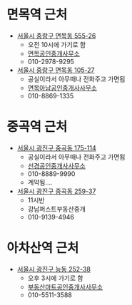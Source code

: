 # 면목역 근처
- [서울시 중랑구 면목동 555-26](https://new.land.naver.com/rooms?ms=37.5842227,127.0860297,17&a=APT:OPST:ABYG:OBYG:GM:OR:VL:DDDGG:JWJT:SGJT:HOJT&b=B2&d=50&e=RETAIL&g=5000&aa=SMALLSPCRENT&ad=true&articleNo=2504370008)
	- 오전 10시에 가기로 함
	- [면목공인중개사무소](https://naver.me/5BcoxQxX) 
	- 010-2978-9295
- [서울시 중랑구 면목동 105-27](https://new.land.naver.com/rooms?ms=37.5867648,127.0873922,17&a=APT:OPST:ABYG:OBYG:GM:OR:VL:DDDGG:JWJT:SGJT:HOJT&b=B2&d=50&e=RETAIL&g=5000&aa=SMALLSPCRENT&ad=true&articleNo=2506089561)
	- 공실이라서 아무때나 전화주고 가면됨
	- [면목아남공인중개사사무소](https://naver.me/GkRoJgGj)
	- 010-8869-1335
# 중곡역 근처
- [서울시 광진구 중곡동 175-114](https://new.land.naver.com/houses?ms=37.5694906,127.0807938,16&a=DDDGG&b=B2&e=RETAIL&articleNo=2504277782)
	- 공실이라서 아무때나 전화주고 가면됨
	- [선경공인중개사사무소](https://naver.me/Fr76NE6h)
	- 010-8889-9990
	- 계약됨....
- [서울시 광진구 중곡동 259-37](https://new.land.naver.com/houses?ms=37.5605709,127.080262,16&a=DDDGG&b=B2&e=RETAIL&articleNo=2505544667)
	- 11시반
	- 강남퍼스트부동산중개
	- 010-9139-4946
# 아차산역 근처
- [서울시 광진구 능동 252-38](https://new.land.naver.com/houses?ms=37.5498101,127.0850853,16&a=DDDGG:VL:JWJT:SGJT:HOJT&b=B2&d=50&e=RETAIL&g=5000&articleNo=2504341024)
	- 오후 3시에 가기로 함
	- [부동산마트공인중개사사무소](https://naver.me/GyYWywHY)
	- 010-5511-3588
